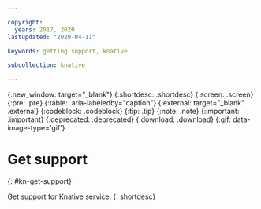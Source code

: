 ```yaml
---

copyright:
  years: 2017, 2020
lastupdated: "2020-04-11"

keywords: getting support, knative

subcollection: knative

---
```


{:new_window: target="_blank"}
{:shortdesc: .shortdesc}
{:screen: .screen}
{:pre: .pre}
{:table: .aria-labeledby="caption"}
{:external: target="_blank" .external}
{:codeblock: .codeblock}
{:tip: .tip}
{:note: .note}
{:important: .important}
{:deprecated: .deprecated}
{:download: .download}
{:gif: data-image-type='gif'}

# Get support
{: #kn-get-support}

Get support for Knative service. 
{: shortdesc}

